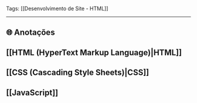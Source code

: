 
Tags: [[Desenvolvimento de Site - HTML]]

----

## 🌐 Anotações

## [[HTML (HyperText Markup Language)|HTML]]
## [[CSS (Cascading Style Sheets)|CSS]]
## [[JavaScript]]